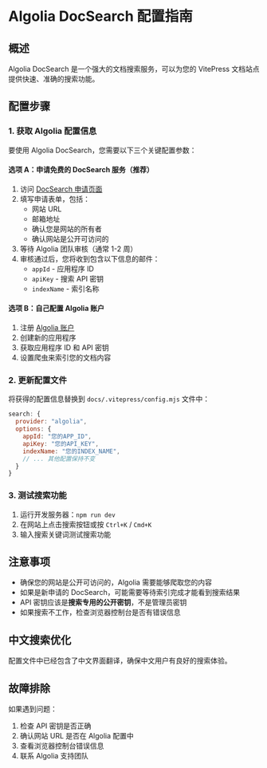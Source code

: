 # Algolia DocSearch 配置指南

## 概述

Algolia DocSearch 是一个强大的文档搜索服务，可以为您的 VitePress 文档站点提供快速、准确的搜索功能。

## 配置步骤

### 1. 获取 Algolia 配置信息

要使用 Algolia DocSearch，您需要以下三个关键配置参数：

#### 选项 A：申请免费的 DocSearch 服务（推荐）

1. 访问 [DocSearch 申请页面](https://docsearch.algolia.com/apply/)
2. 填写申请表单，包括：
   - 网站 URL
   - 邮箱地址
   - 确认您是网站的所有者
   - 确认网站是公开可访问的
3. 等待 Algolia 团队审核（通常 1-2 周）
4. 审核通过后，您将收到包含以下信息的邮件：
   - `appId` - 应用程序 ID
   - `apiKey` - 搜索 API 密钥
   - `indexName` - 索引名称

#### 选项 B：自己配置 Algolia 账户

1. 注册 [Algolia 账户](https://www.algolia.com/)
2. 创建新的应用程序
3. 获取应用程序 ID 和 API 密钥
4. 设置爬虫来索引您的文档内容

### 2. 更新配置文件

将获得的配置信息替换到 `docs/.vitepress/config.mjs` 文件中：

```javascript
search: {
  provider: "algolia",
  options: {
    appId: "您的APP_ID",
    apiKey: "您的API_KEY",
    indexName: "您的INDEX_NAME",
    // ... 其他配置保持不变
  }
}
```

### 3. 测试搜索功能

1. 运行开发服务器：`npm run dev`
2. 在网站上点击搜索按钮或按 `Ctrl+K` / `Cmd+K`
3. 输入搜索关键词测试搜索功能

## 注意事项

- 确保您的网站是公开可访问的，Algolia 需要能够爬取您的内容
- 如果是新申请的 DocSearch，可能需要等待索引完成才能看到搜索结果
- API 密钥应该是**搜索专用的公开密钥**，不是管理员密钥
- 如果搜索不工作，检查浏览器控制台是否有错误信息

## 中文搜索优化

配置文件中已经包含了中文界面翻译，确保中文用户有良好的搜索体验。

## 故障排除

如果遇到问题：

1. 检查 API 密钥是否正确
2. 确认网站 URL 是否在 Algolia 配置中
3. 查看浏览器控制台错误信息
4. 联系 Algolia 支持团队
